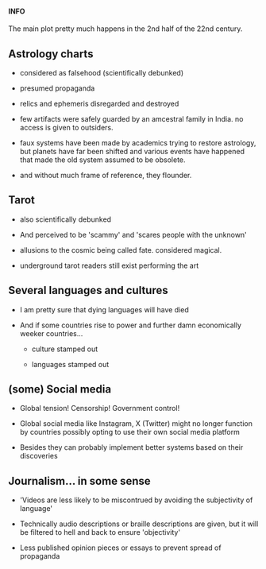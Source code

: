 <div data-block-id="to3VzEKQ" data-callout-type="info" class="callout"><h4 data-block-id="-FVm6A0d">INFO</h4><p data-block-id="0cbedIMe" data-spacing="double">The main plot pretty much happens in the 2nd half of the 22nd century.</p></div>

## Astrology charts

- considered as falsehood (scientifically debunked)

- presumed propaganda

- relics and ephemeris disregarded and destroyed

- few artifacts were safely guarded by an amcestral family in India. no access is given to outsiders.

- faux systems have been made by academics trying to restore astrology, but planets have far been shifted and various events have happened that made the old system assumed to be obsolete.

- and without much frame of reference, they flounder.

## Tarot

- also scientifically debunked

- And perceived to be 'scammy' and 'scares people with the unknown'

- allusions to the cosmic being called fate. considered magical.

- underground tarot readers still exist performing the art

## Several languages and cultures

- I am pretty sure that dying languages will have died

- And if some countries rise to power and further damn economically weeker countries...

    - culture stamped out

    - languages stamped out

## (some) Social media

- Global tension! Censorship! Government control!

- Global social media like Instagram, X (Twitter) might no longer function by countries possibly opting to use their own social media platform

- Besides they can probably implement better systems based on their discoveries

## Journalism... in some sense

- 'Videos are less likely to be miscontrued by avoiding the subjectivity of language'

- Technically audio descriptions or braille descriptions are given, but it will be filtered to hell and back to ensure 'objectivity'

- Less published opinion pieces or essays to prevent spread of propaganda

